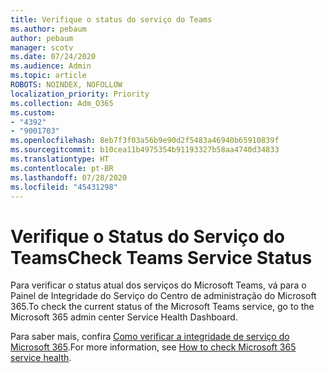 ```yaml
---
title: Verifique o status do serviço do Teams
ms.author: pebaum
author: pebaum
manager: scotv
ms.date: 07/24/2020
ms.audience: Admin
ms.topic: article
ROBOTS: NOINDEX, NOFOLLOW
localization_priority: Priority
ms.collection: Adm_O365
ms.custom:
- "4392"
- "9001703"
ms.openlocfilehash: 8eb7f3f03a56b9e90d2f5483a46940b65910839f
ms.sourcegitcommit: b10cea11b4975354b91193327b58aa4740d34833
ms.translationtype: HT
ms.contentlocale: pt-BR
ms.lasthandoff: 07/28/2020
ms.locfileid: "45431298"
---
```

# <a name="check-teams-service-status"></a><span data-ttu-id="3156c-102">Verifique o Status do Serviço do Teams</span><span class="sxs-lookup"><span data-stu-id="3156c-102">Check Teams Service Status</span></span>

<span data-ttu-id="3156c-103">Para verificar o status atual dos serviços do Microsoft Teams, vá para o Painel de Integridade do Serviço do Centro de administração do Microsoft 365.</span><span class="sxs-lookup"><span data-stu-id="3156c-103">To check the current status of the Microsoft Teams service, go to the Microsoft 365 admin center Service Health Dashboard.</span></span>

<span data-ttu-id="3156c-104">Para saber mais, confira [Como verificar a integridade de serviço do Microsoft 365](https://docs.microsoft.com/office365/enterprise/view-service-health).</span><span class="sxs-lookup"><span data-stu-id="3156c-104">For more information, see [How to check Microsoft 365 service health](https://docs.microsoft.com/office365/enterprise/view-service-health).</span></span>
